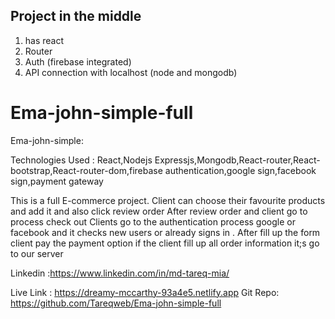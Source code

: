 ## Project in the middle

1. has react
2. Router 
3. Auth (firebase integrated)
4. API connection with localhost (node and mongodb)
# Ema-john-simple-full
Ema-john-simple:

Technologies Used : React,Nodejs Expressjs,Mongodb,React-router,React-bootstrap,React-router-dom,firebase authentication,google sign,facebook sign,payment gateway

This is a full E-commerce project.
Client can choose their favourite products and add it and also click review order
After review order and client go to process check out
Clients go to the authentication process google or facebook and it checks new users or already signs in .
After fill up the form client pay the payment option if the  client fill up all order information it;s go to our server

Linkedin :https://www.linkedin.com/in/md-tareq-mia/


Live Link : https://dreamy-mccarthy-93a4e5.netlify.app
Git Repo:  https://github.com/Tareqweb/Ema-john-simple-full
